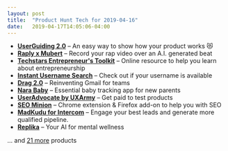 ```yaml
---
layout: post
title:  "Product Hunt Tech for 2019-04-16"
date:   2019-04-17T14:05:06-04:00
---
```


* **[UserGuiding 2.0](https://www.producthunt.com/posts/userguiding-2-0?utm_campaign=producthunt-api&utm_medium=api&utm_source=Application%3A+Daily+Digest+RSS+%28ID%3A+3202%29)** – An easy way to show how your product works 😻
* **[Raply x Mubert](https://www.producthunt.com/posts/raply-x-mubert?utm_campaign=producthunt-api&utm_medium=api&utm_source=Application%3A+Daily+Digest+RSS+%28ID%3A+3202%29)** – Record your rap video over an A.I. generated beat
* **[Techstars Entrepreneur's Toolkit](https://www.producthunt.com/posts/techstars-entrepreneur-s-toolkit?utm_campaign=producthunt-api&utm_medium=api&utm_source=Application%3A+Daily+Digest+RSS+%28ID%3A+3202%29)** – Online resource to help you learn about entrepreneurship
* **[Instant Username Search](https://www.producthunt.com/posts/instant-username-search?utm_campaign=producthunt-api&utm_medium=api&utm_source=Application%3A+Daily+Digest+RSS+%28ID%3A+3202%29)** – Check out if your username is available
* **[Drag 2.0](https://www.producthunt.com/posts/drag-2-0?utm_campaign=producthunt-api&utm_medium=api&utm_source=Application%3A+Daily+Digest+RSS+%28ID%3A+3202%29)** – Reinventing Gmail for teams
* **[Nara Baby](https://www.producthunt.com/posts/nara-baby?utm_campaign=producthunt-api&utm_medium=api&utm_source=Application%3A+Daily+Digest+RSS+%28ID%3A+3202%29)** – Essential baby tracking app for new parents
* **[UserAdvocate by UXArmy](https://www.producthunt.com/posts/useradvocate-by-uxarmy?utm_campaign=producthunt-api&utm_medium=api&utm_source=Application%3A+Daily+Digest+RSS+%28ID%3A+3202%29)** – Get paid to test products
* **[SEO Minion](https://www.producthunt.com/posts/seo-minion-2?utm_campaign=producthunt-api&utm_medium=api&utm_source=Application%3A+Daily+Digest+RSS+%28ID%3A+3202%29)** – Chrome extension & Firefox add-on to help you with SEO
* **[MadKudu for Intercom](https://www.producthunt.com/posts/madkudu-for-intercom?utm_campaign=producthunt-api&utm_medium=api&utm_source=Application%3A+Daily+Digest+RSS+%28ID%3A+3202%29)** – Engage your best leads and generate more qualified pipeline.
* **[Replika](https://www.producthunt.com/posts/replika-34cbf543-4bac-4f97-bfaa-c2ef35152ab5?utm_campaign=producthunt-api&utm_medium=api&utm_source=Application%3A+Daily+Digest+RSS+%28ID%3A+3202%29)** – Your AI for mental wellness

… and [21 more](https://www.producthunt.com/tech) products